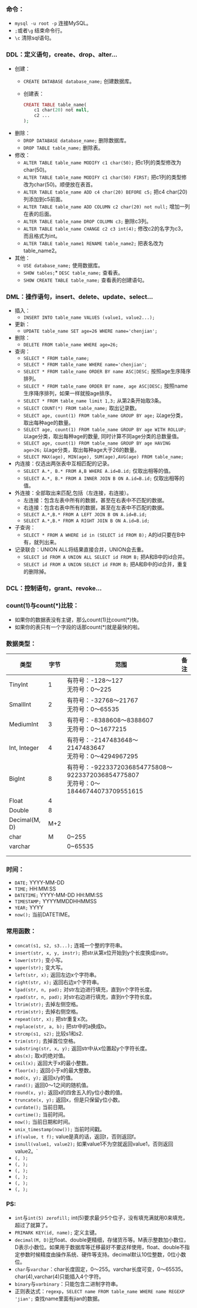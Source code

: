 ### 命令：
* `mysql -u root -p` 连接MySQL。
* `;`或者`\g` 结束命令行。
* `\c` 清除sql语句。

### DDL：定义语句，create、drop、alter...
* 创建：
	* `CREATE DATABASE database_name;` 创建数据库。
	* 创建表：
		
		```php
		CREATE TABLE table_name(
			c1 char(20) not null,
			c2 ...
		);
		```
* 删除：
	* `DROP DATABASE database_name;` 删除数据库。
	* `DROP TABLE table_name;` 删除表。
* 修改：
	* `ALTER TABLE table_name MODIFY c1 char(50);` 把c1列的类型修改为char(50)。
	* `ALTER TABLE table_name MODIFY c1 char(50) FIRST;` 把c1列的类型修改为char(50)。顺便放在表首。
	* `ALTER TABLE table_name ADD c4 char(20) BEFORE c5;` 把c4 char(20)列添加到c5前面。
	* `ALTER TABLE table_name ADD COLUMN c2 char(20) not null;` 增加一列在表的后面。
	* `ALTER TABLE table_name DROP COLUMN c3;` 删除c3列。
	* `ALTER TABLE table_name CHANGE c2 c3 int(4);` 修改c2的名字为c3，而且格式为int。
	* `ALTER TABLE table_name1 RENAME table_name2;` 把表名改为table_name2。
* 其他：
	* `USE database_name;` 使用数据库。
	* `SHOW tables;`* `DESC table_name;` 查看表。
	* `SHOW CREATE TABLE table_name;` 查看表的创建语句。

### DML：操作语句，insert、delete、update、select...
* 插入：
	* `INSERT INTO table_name VALUES (value1, value2...);`
* 更新：
	* `UPDATE table_name SET age=26 WHERE name='chenjian';`
* 删除：
	* `DELETE FROM table_name WHERE age=26;`
* 查询：
	* `SELECT * FROM table_name;`
	* `SELECT * FROM table_name WHERE name='chenjian';`
	* `SELECT * FROM table_name ORDER BY name ASC|DESC;` 按照age生序降序排列。
	* `SELECT * FROM table_name ORDER BY name, age ASC|DESC;` 按照name生序降序排列，如果一样就按age排序。
	* `SELECT * FROM table_name limit 1,3;` 从第2条开始取3条。
	* `SELECT COUNT(*) FROM table_name;` 取出记录数。
	* `SELECT age, count(1) FROM table_name GROUP BY age;` 以age分类，取出每种age的数量。
	* `SELECT age, count(1) FROM table_name GROUP BY age WITH ROLLUP;` 以age分类，取出每种age的数量, 同时计算不同age分类的总数量值。
	* `SELECT age, count(1) FROM table_name GROUP BY age HAVING age>26;` 以age分类，取出每种age大于26的数量。
	* `SELECT MAX(age), MIN(age), SUM(age),AVG(age) FROM table_name;`
* 内连接：仅选出两张表中互相匹配的记录。
	* `SELECT A.*, B.* FROM A,B WHERE A.id=B.id;` 仅取出相等的值。
	* `SELECT A.*, B.* FROM A INNER JOIN B ON A.id=B.id;` 仅取出相等的值。
* 外连接：全部取出来匹配,包括（左连接，右连接）。
	* 左连接：包含左表中所有的数据，甚至在右表中不匹配的数据。
	* 右连接：包含右表中所有的数据，甚至在左表中不匹配的数据。
	* `SELECT A.*,B.* FROM A LEFT JOIN B ON A.id=B.id;` 
	* `SELECT A.*,B.* FROM A RIGHT JOIN B ON A.id=B.id;` 
* 子查询：
	* `SELECT * FROM A WHERE id in (SELECT id FROM B);` A的id只要在B中有，就列出来。
* 记录联合：UNION ALL将结果直接合并，UNION会去重。
	* `SELECT id FROM A UNION ALL SELECT id FROM B;` 把A和B中的id合并。
	* `SELECT id FROM A UNION SELECT id FROM B;` 把A和B中的id合并，重复的删除掉。

### DCL：控制语句，grant、revoke...
### count(1)与count(*)比较：	
	 
* 如果你的数据表没有主键，那么count(1)比count(*)快。
* 如果你的表只有一个字段的话那count(*)就是最快的啦。

### 数据类型：

|类型|字节|范围|备注|
| --- |---| ---|---|
|TinyInt|1|有符号：-128～127<br>无符号：0～225||
|SmallInt|2|有符号：-32768～21767<br>无符号：0～65535||
|MediumInt|3|有符号：-8388608～8388607<br>无符号：0～1677215||
|Int, Integer|4|有符号：-2147483648～2147483647<br>无符号：0～4294967295||
|BigInt|8|有符号：-9223372036854775808～9223372036854775807<br>无符号：0～18446744073709551615||
|Float|4|||
|Double|8|||
|Decimal(M, D)|M+2|||
|char|M|0~255||
|varchar||0~65535||
|||||
|||||



### 时间：
* `DATE;` YYYY-MM-DD
* `TIME;` HH:MM:SS
* `DATETIME;` YYYY-MM-DD HH:MM:SS
* `TIMESTAMP;` YYYYMMDDHHMMSS
* `YEAR;` YYYY
* `now();` 当前DATETIME。

### 常用函数：
* `concat(s1, s2, s3...);` 连城一个整的字符串。
* `insert(str, x, y, instr);` 把str从第x位开始到y个长度换成instr。
* `lower(str);` 变小写。
* `upper(str);` 变大写。
* `left(str, x);` 返回左边x个字符串。
* `right(str, x);` 返回右边x个字符串。
* `lpad(str, n, pad);` 对str左边进行填充，直到n个字符长度。
* `rpad(str, n, pad);` 对str右边进行填充，直到n个字符长度。
* `ltrim(str);` 去掉左侧空格。
* `rtrim(str);` 去掉右侧空格。
* `repeat(str, x);` 把str重复x次。
* `replace(str, a, b);` 把str中的a换成b。
* `strcmp(s1, s2);` 比较s1和s2.
* `trim(str);` 去掉首位空格。
* `substring(str, x, y);` 返回str中从x位置起y个字符长度。
* `abs(x);` 取x的绝对值。
* `ceil(x);` 返回大于x的最小整数。
* `floor(x);` 返回小于x的最大整数。
* `mod(x, y);` 返回x/y的值。
* `rand();` 返回0～1之间的随机值。
* `round(x, y);` 返回x的四舍五入的y位小数的值。
* `truncate(x, y);` 返回x，但是只保留y位小数。
* `curdate();` 当前日期。
* `curtime();` 当前时间。
* `now();` 当前日期和时间。
* `unix_timestamp(now());` 当前时间戳。 
* `if(value, t f);` value是真的话，返回t，否则返回f。
* `isnull(value1, value2);` 如果value1不为空就返回value1，否则返回value2。`
* `(, );`
* `(, );`
* `(, );`
* `(, );`
* `(, );`
* `(, );`


### PS:
* `int`与`int(5) zerofill;` int(5)要求最少5个位子，没有填充满就用0来填充，超过了就算了。
* `PRIMARK KEY(id, name);` 定义主键。
* `decimal(M, D)`比float、double更精细，存储货币等。M表示整数加小数位，D表示小数位。如果用于数据库等迁移最好不要这样使用，float、double不指定参数时候精度由操作系统、硬件等支持。decimal默认10位整数，0位小数位。
* `char`与`varchar`：char长度固定，0～255。varchar长度可变，0～65535。char(4),varchar(4)只能插入4个字符。
* `binary`与`varbinary`：只能包含二进制字符串。
* 正则表达式：`regexp`，`SELECT name FROM table_name WHERE name REGEXP 'jian';` 查找name里面有jian的数据。


